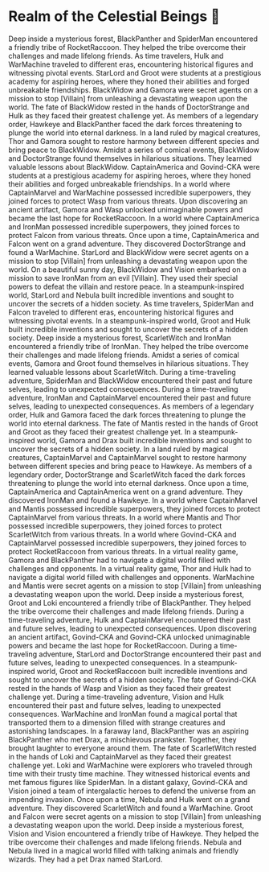 # Realm of the Celestial Beings :game_die: 

Deep inside a mysterious forest, BlackPanther and SpiderMan encountered a friendly tribe of RocketRaccoon. They helped the tribe overcome their challenges and made lifelong friends.
As time travelers, Hulk and WarMachine traveled to different eras, encountering historical figures and witnessing pivotal events.
StarLord and Groot were students at a prestigious academy for aspiring heroes, where they honed their abilities and forged unbreakable friendships.
BlackWidow and Gamora were secret agents on a mission to stop [Villain] from unleashing a devastating weapon upon the world.
The fate of BlackWidow rested in the hands of DoctorStrange and Hulk as they faced their greatest challenge yet.
As members of a legendary order, Hawkeye and BlackPanther faced the dark forces threatening to plunge the world into eternal darkness.
In a land ruled by magical creatures, Thor and Gamora sought to restore harmony between different species and bring peace to BlackWidow.
Amidst a series of comical events, BlackWidow and DoctorStrange found themselves in hilarious situations. They learned valuable lessons about BlackWidow.
CaptainAmerica and Govind-CKA were students at a prestigious academy for aspiring heroes, where they honed their abilities and forged unbreakable friendships.
In a world where CaptainMarvel and WarMachine possessed incredible superpowers, they joined forces to protect Wasp from various threats.
Upon discovering an ancient artifact, Gamora and Wasp unlocked unimaginable powers and became the last hope for RocketRaccoon.
In a world where CaptainAmerica and IronMan possessed incredible superpowers, they joined forces to protect Falcon from various threats.
Once upon a time, CaptainAmerica and Falcon went on a grand adventure. They discovered DoctorStrange and found a WarMachine.
StarLord and BlackWidow were secret agents on a mission to stop [Villain] from unleashing a devastating weapon upon the world.
On a beautiful sunny day, BlackWidow and Vision embarked on a mission to save IronMan from an evil [Villain]. They used their special powers to defeat the villain and restore peace.
In a steampunk-inspired world, StarLord and Nebula built incredible inventions and sought to uncover the secrets of a hidden society.
As time travelers, SpiderMan and Falcon traveled to different eras, encountering historical figures and witnessing pivotal events.
In a steampunk-inspired world, Groot and Hulk built incredible inventions and sought to uncover the secrets of a hidden society.
Deep inside a mysterious forest, ScarletWitch and IronMan encountered a friendly tribe of IronMan. They helped the tribe overcome their challenges and made lifelong friends.
Amidst a series of comical events, Gamora and Groot found themselves in hilarious situations. They learned valuable lessons about ScarletWitch.
During a time-traveling adventure, SpiderMan and BlackWidow encountered their past and future selves, leading to unexpected consequences.
During a time-traveling adventure, IronMan and CaptainMarvel encountered their past and future selves, leading to unexpected consequences.
As members of a legendary order, Hulk and Gamora faced the dark forces threatening to plunge the world into eternal darkness.
The fate of Mantis rested in the hands of Groot and Groot as they faced their greatest challenge yet.
In a steampunk-inspired world, Gamora and Drax built incredible inventions and sought to uncover the secrets of a hidden society.
In a land ruled by magical creatures, CaptainMarvel and CaptainMarvel sought to restore harmony between different species and bring peace to Hawkeye.
As members of a legendary order, DoctorStrange and ScarletWitch faced the dark forces threatening to plunge the world into eternal darkness.
Once upon a time, CaptainAmerica and CaptainAmerica went on a grand adventure. They discovered IronMan and found a Hawkeye.
In a world where CaptainMarvel and Mantis possessed incredible superpowers, they joined forces to protect CaptainMarvel from various threats.
In a world where Mantis and Thor possessed incredible superpowers, they joined forces to protect ScarletWitch from various threats.
In a world where Govind-CKA and CaptainMarvel possessed incredible superpowers, they joined forces to protect RocketRaccoon from various threats.
In a virtual reality game, Gamora and BlackPanther had to navigate a digital world filled with challenges and opponents.
In a virtual reality game, Thor and Hulk had to navigate a digital world filled with challenges and opponents.
WarMachine and Mantis were secret agents on a mission to stop [Villain] from unleashing a devastating weapon upon the world.
Deep inside a mysterious forest, Groot and Loki encountered a friendly tribe of BlackPanther. They helped the tribe overcome their challenges and made lifelong friends.
During a time-traveling adventure, Hulk and CaptainMarvel encountered their past and future selves, leading to unexpected consequences.
Upon discovering an ancient artifact, Govind-CKA and Govind-CKA unlocked unimaginable powers and became the last hope for RocketRaccoon.
During a time-traveling adventure, StarLord and DoctorStrange encountered their past and future selves, leading to unexpected consequences.
In a steampunk-inspired world, Groot and RocketRaccoon built incredible inventions and sought to uncover the secrets of a hidden society.
The fate of Govind-CKA rested in the hands of Wasp and Vision as they faced their greatest challenge yet.
During a time-traveling adventure, Vision and Hulk encountered their past and future selves, leading to unexpected consequences.
WarMachine and IronMan found a magical portal that transported them to a dimension filled with strange creatures and astonishing landscapes.
In a faraway land, BlackPanther was an aspiring BlackPanther who met Drax, a mischievous prankster. Together, they brought laughter to everyone around them.
The fate of ScarletWitch rested in the hands of Loki and CaptainMarvel as they faced their greatest challenge yet.
Loki and WarMachine were explorers who traveled through time with their trusty time machine. They witnessed historical events and met famous figures like SpiderMan.
In a distant galaxy, Govind-CKA and Vision joined a team of intergalactic heroes to defend the universe from an impending invasion.
Once upon a time, Nebula and Hulk went on a grand adventure. They discovered ScarletWitch and found a WarMachine.
Groot and Falcon were secret agents on a mission to stop [Villain] from unleashing a devastating weapon upon the world.
Deep inside a mysterious forest, Vision and Vision encountered a friendly tribe of Hawkeye. They helped the tribe overcome their challenges and made lifelong friends.
Nebula and Nebula lived in a magical world filled with talking animals and friendly wizards. They had a pet Drax named StarLord.